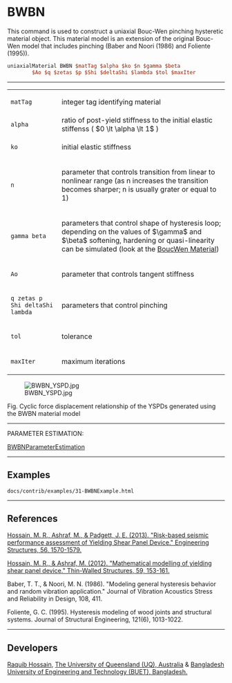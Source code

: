 # BWBN

This command is used to construct a uniaxial Bouc-Wen pinching
hysteretic material object. This material model is an extension of the
original Bouc-Wen model that includes pinching (Baber and Noori (1986)
and Foliente (1995)).

```tcl
uniaxialMaterial BWBN $matTag $alpha $ko $n $gamma $beta
        $Ao $q $zetas $p $Shi $deltaShi $lambda $tol $maxIter
```

<hr />
<table>
<tbody>
<tr class="odd">
<td><code class="parameter-table-variable">matTag</code></td>
<td><p>integer tag identifying material</p></td>
</tr>
<tr class="even">
<td><code class="parameter-table-variable">alpha</code></td>
<td>ratio of post-yield stiffness to the initial elastic stiffenss
( $0 \lt \alpha \lt 1$ )</td>
</tr>
<tr class="odd">
<td><code class="parameter-table-variable">ko</code></td>
<td><p>initial elastic stiffness</p></td>
</tr>
<tr class="even">
<td><code class="parameter-table-variable">n</code></td>
<td><p>parameter that controls transition from linear to nonlinear range
(as n increases the transition becomes sharper; n is usually grater or
equal to 1)</p></td>
</tr>
<tr class="odd">
<td><p><code class="parameter-table-variable">gamma beta</code></p></td>
<td><p>parameters that control shape of hysteresis loop; depending on
the values of $\gamma$ and
$\beta$ softening, hardening or quasi-linearity
can be simulated (look at the <a
href="http://opensees.berkeley.edu/wiki/index.php/BoucWen_Material">BoucWen
Material</a>)</p></td>
</tr>
<tr class="even">
<td><code class="parameter-table-variable">Ao</code></td>
<td><p>parameter that controls tangent stiffness</p></td>
</tr>
<tr class="odd">
<td><p><code class="parameter-table-variable">q zetas p Shi deltaShi lambda</code></p></td>
<td><p>parameters that control pinching</p></td>
</tr>
<tr class="even">
<td><code class="parameter-table-variable">tol</code></td>
<td><p>tolerance</p></td>
</tr>
<tr class="odd">
<td><code class="parameter-table-variable">maxIter</code></td>
<td><p>maximum iterations</p></td>
</tr>
</tbody>
</table>
<figure>
<img src="/OpenSeesRT/contrib/static/BWBN_YSPD.jpg" title="BWBN_YSPD.jpg" alt="BWBN_YSPD.jpg" />
<figcaption aria-hidden="true">BWBN_YSPD.jpg</figcaption>
</figure>
<p>Fig. Cyclic force displacement relationship of the YSPDs generated
using the BWBN material model</p>
<hr />

<p>PARAMETER ESTIMATION:</p>
<p><a href="BWBNParameterEstimation"
title="wikilink">BWBNParameterEstimation</a></p>
<hr />

## Examples

```{.include}
docs/contrib/examples/31-BWBNExample.html
```

<hr />

## References

<p><a
href="http://www.sciencedirect.com/science/article/pii/S0141029613003568">Hossain,
M. R., Ashraf, M., &amp; Padgett, J. E. (2013). "Risk-based seismic
performance assessment of Yielding Shear Panel Device." Engineering
Structures, 56, 1570-1579.</a></p>
<p><a
href="http://www.sciencedirect.com/science/article/pii/S0263823112001206">Hossain,
M. R., &amp; Ashraf, M. (2012). "Mathematical modelling of yielding
shear panel device." Thin-Walled Structures, 59, 153-161.</a></p>
<p>Baber, T. T., &amp; Noori, M. N. (1986). "Modeling general hysteresis
behavior and random vibration application." Journal of Vibration
Acoustics Stress and Reliability in Design, 108, 411.</p>
<p>Foliente, G. C. (1995). Hysteresis modeling of wood joints and
structural systems. Journal of Structural Engineering, 121(6),
1013-1022.</p>
<hr />

## Developers
<p><a
href="http://scholar.google.com.au/citations?user=I_li3qkAAAAJ&amp;hl=en&amp;oi=ao">Raquib
Hossain</a>, <a href="http://www.uq.edu.au/">The University of
Queensland (UQ), Australia</a> &amp; <a
href="http://www.buet.ac.bd/">Bangladesh University of Engineering and
Technology (BUET), Bangladesh.</a></p>
